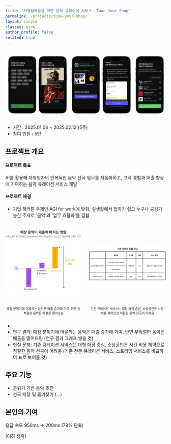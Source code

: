 ```yaml
---
title: "자영업자들을 위한 음악 큐레이션 서비스: Tune Your Shop"
permalink: /projects/tune-your-shop/
layout: single
classes: wide
author_profile: false
related: true
---
```

<img src="/assets/images/tune-your-shop.png"
     alt="Tune Your Shop"
     style="max-width: 100%; height: auto; display: block; margin: 2rem auto;" />

- 기간 : 2025.01.06 ~ 2025.02.12 (5주)
- 참여 인원 : 5인

## 프로젝트 개요
#### 프로젝트 목표
AI를 활용해 자영업자의 반복적인 음악 선곡 업무를 자동화하고, 고객 경험과 매출 향상에 기여하는 음악 큐레이션 서비스 개발
#### 프로젝트 배경
- 기업 해커톤 주제인 AGI for work에 맞춰, 실생활에서 접하기 쉽고 누구나 공감가능한 주제로 ‘음악’과 ‘업무 효율화’를 결합
  
<div style="display: flex; gap: 24px; align-items: flex-start;">
  <div style="flex: 1; text-align: center;">
    <img src="/assets/images/tune-your-shop_graph.png" alt="연구결과 이미지" style="max-width: 100%; height: 250px; object-fit: contain;">
    <p style="font-size: 0.7em;">매장 분위기에 어울리는 음악은 매출 증가에 기여, 반면 부적절한 음악은 매출을 떨어뜨림</p>
  </div>
  <div style="flex: 1; text-align: center;">
    <img src="/assets/images/tune-your-shop_graph2.png" alt="기존 서비스 이미지" style="max-width: 100%; height: 250px; object-fit: contain;">
    <p style="font-size: 0.7em;">기존 큐레이션 서비스는 대형 매장 중심, 소상공인은 시간·비용 제약으로 적절한 음악 선곡이 어려움</p>
  </div>
</div>





- 
- 연구 결과: 매장 분위기에 어울리는 음악은 매출 증가에 기여, 반면 부적절한 음악은 매출을 떨어뜨림 (연구 결과 그래프 넣을 것)
- 현실 문제: 기존 큐레이션 서비스는 대형 매장 중심, 소상공인은 시간·비용 제약으로 적절한 음악 선곡이 어려움 (기존 전문 큐레이션 서비스, 스트리밍 서비스를 비교하여 표로 보여줄 것)

## 주요 기능

- 분위기 기반 음악 추천
- 선곡 저장 및 즐겨찾기 (…)

## 본인의 기여

응답 속도 950ms → 200ms (79% 단축)

(이하 생략)
